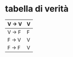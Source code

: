 # tabella di verità

| V -> V | V   |
| ------ | --- |
| V -> F | F   |
| F -> V | V   |
| F -> F | V   |
